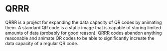 # QRRR
QRRR is a project for expanding the data capacity of QR codes by animating
them. A standard QR code is a static image that is capable of storing limited
amounts of data (probably for good reason). QRRR codes abandon anything
reasonable and animate QR codes to be able to significantly increate the data
capacity of a regular QR code.

